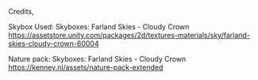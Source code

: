 Credits,

  Skybox Used: Skyboxes: Farland Skies - Cloudy Crown
  https://assetstore.unity.com/packages/2d/textures-materials/sky/farland-skies-cloudy-crown-60004

  Nature pack: Skyboxes: Farland Skies - Cloudy Crown
  https://kenney.nl/assets/nature-pack-extended
